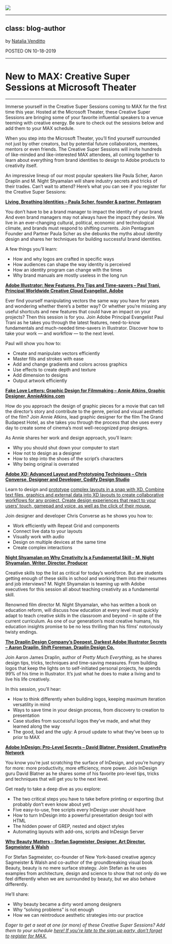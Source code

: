 ![](https://hlx.blob.core.windows.net/external/6b93c98ca471faef43870c3df1c493576da67387)

---

class: blog-author
---

by [Natalia Venditto](mailto:abc@example.com)

POSTED ON 10-18-2019

---

# New to MAX: Creative Super Sessions at Microsoft Theater

---

Immerse yourself in the Creative Super Sessions coming to MAX for the first time this year. Hosted at the Microsoft Theater, these Creative Super Sessions are bringing some of your favorite influential speakers to a venue teeming with creative energy. Be sure to check out the sessions below and add them to your MAX schedule.

When you step into the Microsoft Theater, you’ll find yourself surrounded not just by other creators, but by potential future collaborators, mentees, mentors or even friends. The Creative Super Sessions will invite hundreds of like-minded and like-interested MAX attendees, all coming together to learn about everything from brand identities to design to Adobe products to creativity itself.

An impressive lineup of our most popular speakers like Paula Scher, Aaron Draplin and M. Night Shyamalan will share industry secrets and tricks of their trades. Can’t wait to attend? Here’s what you can see if you register for the Creative Super Sessions:

[<u>**Living, Breathing Identities – Paula Scher, founder & partner, Pentagram**</u>](https://events.rainfocus.com/widget/adobe/am19/sessioncatalogmax?search=s6308)

You don’t have to be a brand manager to impact the identity of your brand. And even brand managers may not always have the impact they desire. We live in an ever-changing cultural, political, economic and technological climate, and brands must respond to shifting currents. Join Pentagram Founder and Partner Paula Scher as she debunks the myths about identity design and shares her techniques for building successful brand identities.

A few things you’ll learn:

-   How and why logos are crafted in specific ways
-   How audiences can shape the way identity is perceived
-   How an identity program can change with the times
-   Why brand manuals are mostly useless in the long run

[<u>**Adobe Illustrator: New Features, Pro Tips and Time-savers – Paul Trani, Principal Worldwide Creative Cloud Evangelist, Adobe**</u>](https://events.rainfocus.com/widget/adobe/am19/sessioncatalogmax?search=s6309)

Ever find yourself manipulating vectors the same way you have for years and wondering whether there’s a better way? Or whether you’re missing any useful shortcuts and new features that could have an impact on your projects? Then this session is for you. Join Adobe Principal Evangelist Paul Trani as he takes you through the latest features, need-to-know fundamentals and much-needed time-savers in Illustrator. Discover how to take your work — and workflow — to the next level.

Paul will show you how to:

-   Create and manipulate vectors efficiently
-   Master fills and strokes with ease
-   Add and change gradients and colors across graphics
-   Use effects to create depth and texture
-   Add dimension to designs
-   Output artwork efficiently

[<u>**Fake Love Letters: Graphic Design for Filmmaking – Annie Atkins, Graphic Designer, AnnieAtkins.com**</u>](https://events.rainfocus.com/widget/adobe/am19/sessioncatalogmax?search=s6311)

How do you approach the design of graphic pieces for a movie that can tell the director’s story and contribute to the genre, period and visual aesthetic of the film? Join Annie Atkins, lead graphic designer for the film The Grand Budapest Hotel, as she takes you through the process that she uses every day to create some of cinema’s most well-recognized prop designs.

As Annie shares her work and design approach, you’ll learn:

-   Why you should shut down your computer to start
-   How not to design as a designer
-   How to step into the shoes of the script’s characters
-   Why being original is overrated

[<u>**Adobe XD: Advanced Layout and Prototyping Techniques – Chris Converse, Designer and Developer, Codify Design Studio**</u>](https://events.rainfocus.com/widget/adobe/am19/sessioncatalogmax?search=S6505)

Learn to design and [<u>prototype</u>](https://www.adobe.com/products/xd/prototyping-tool.html) <u>complex layouts in a snap with XD. Combine text files, graphics and external data into XD layouts to create collaborative workflows for any project. Create design experiences that react to your users’ touch, gamepad and voice, as well as the click of their mouse.</u>

Join designer and developer Chris Converse as he shows you how to:

-   Work efficiently with Repeat Grid and components
-   Connect live data to your layouts
-   Visually work with audio
-   Design on multiple devices at the same time
-   Create complex interactions

[<u>**Night Shyamalan on Why Creativity Is a Fundamental Skill – M. Night Shyamalan, Writer, Director, Producer**</u>](https://events.rainfocus.com/widget/adobe/am19/sessioncatalogmax?search=S6307)

Creative skills top the list as critical for today’s workforce. But are students getting enough of these skills in school and working them into their resumes and job interviews? M. Night Shyamalan is teaming up with Adobe executives for this session all about teaching creativity as a fundamental skill.

Renowned film director M. Night Shyamalan, who has written a book on education reform, will discuss how education at every level must quickly adapt to teach creative skills in the classroom and beyond –  in spite of the current curriculum. As one of our generation’s most creative humans, his education insights promise to be no less thrilling than his films’ notoriously twisty endings.

[<u>**The Draplin Design Company’s Deepest, Darkest Adobe Illustrator Secrets – Aaron Draplin, Shift Foreman, Draplin Design Co.**</u>](https://events.rainfocus.com/widget/adobe/am19/sessioncatalogmax?search=S6101)

Join Aaron James Draplin, author of _Pretty Much Everything_, as he shares design tips, tricks, techniques and time-saving measures. From building logos that keep the lights on to self-initiated personal projects, he spends 99% of his time in Illustrator. It’s just what he does to make a living and to live his life creatively.

In this session, you’ll hear:

-   How to think differently when building logos, keeping maximum iteration versatility in mind
-   Ways to save time in your design process, from discovery to creation to presentation
-   Case studies from successful logos they’ve made, and what they learned along the way
-   The good, bad and the ugly: A proud update to what they’ve been up to prior to MAX

[<u>**Adobe InDesign: Pro-Level Secrets – David Blatner, President, CreativePro Network**</u>](https://events.rainfocus.com/widget/adobe/am19/sessioncatalogmax?search=S6312)

You know you’re just scratching the surface of InDesign, and you’re hungry for more: more productivity, more efficiency, more power. Join InDesign guru David Blatner as he shares some of his favorite pro-level tips, tricks and techniques that will get you to the next level.

Get ready to take a deep dive as you explore:

-   The two critical steps you have to take before printing or exporting (but probably don’t even know about yet)
-   Five easy-to-use, free scripts every InDesign user should have
-   How to turn InDesign into a powerful presentation design tool with HTML
-   The hidden power of GREP, nested and object styles
-   Automating layouts with add-ons, scripts and InDesign Server

[<u>**Why Beauty Matters – Stefan Sagmeister, Designer, Art Director, Sagmeister & Walsh**</u>](https://events.rainfocus.com/widget/adobe/am19/sessioncatalogmax?search=S6310)

For Stefan Sagmeister, co-founder of New York-based creative agency Sagmeister & Walsh and co-author of the groundbreaking visual book Beauty, beauty is no mere surface strategy. Join Stefan as he uses examples from architecture, design and science to show that not only do we feel differently when we are surrounded by beauty, but we also behave differently.

He’ll share:

-   Why beauty became a dirty word among designers
-   Why “solving problems” is not enough
-   How we can reintroduce aesthetic strategies into our practice

_Eager to get a seat at one (or more) of these Creative Super Sessions? Add them to your schedule_ [_<u>here</u>_](https://events.rainfocus.com/widget/adobe/am19/sessioncatalogmax?search.creativesupersession=1568738482642001fEzO)_<u>! If you’re late to the sign up party, don’t forget to</u>_ [_<u>register</u>_](https://reg.adobe-max.com/flow/adobe/am19/reg/login) _<u>for MAX.</u>_


